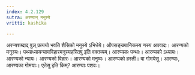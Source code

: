 ```yaml
---
index: 4.2.129
sutra: अरण्यान् मनुस्ये
vritti: kashika

---
```

अरण्यशब्दाद् वुञ् प्रत्ययो भवति शैसिको मनुस्ये ऽभिधेये। औपसङ्ख्यानिकस्य णस्य अपवादः। आरण्यको मनुस्यः। पथ्याध्यायन्यायविहारमनुस्यहस्तिषु इति वक्तव्यम्। आरण्यकः पन्थाः। आरण्यको ऽध्यायः। आरण्यको न्यायः। आरण्यको विहारः। आरण्यको मनुष्यः। आरण्यको हस्ती। वा गोमयेसु। आरण्याः, आरण्यका गोमयाः। एतेसु इति किम्? आरण्याः पशवः।